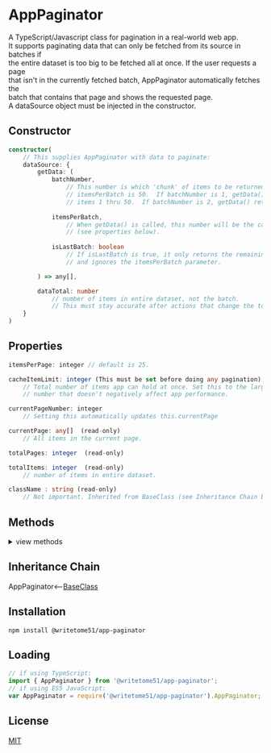 # AppPaginator

A TypeScript/Javascript class for pagination in a real-world web app.   
It supports paginating data that can only be fetched from its source in batches if  
the entire dataset is too big to be fetched all at once.  If the user requests a page  
that isn't in the currently fetched batch, AppPaginator automatically fetches the  
batch that contains that page and shows the requested page.  
A dataSource object must be injected in the constructor.  


## Constructor
```ts
constructor(
    // This supplies AppPaginator with data to paginate:
    dataSource: {
        getData: (
            batchNumber,
                // This number is which 'chunk' of items to be returned (i.e, say 
                // itemsPerBatch is 50.  If batchNumber is 1, getData() returns 
                // items 1 thru 50.  If batchNumber is 2, getData() returns items 51 thru 100).
                
            itemsPerBatch,
                // When getData() is called, this number will be the cacheItemLimit 
                // (see properties below).
                
            isLastBatch: boolean
                // If isLastBatch is true, it only returns the remaining items in the dataset, 
                // and ignores the itemsPerBatch parameter.

        ) => any[],

        dataTotal: number
            // number of items in entire dataset, not the batch.
            // This must stay accurate after actions that change the total, such as searches.
    }
)
```

## Properties
```ts
itemsPerPage: integer // default is 25.

cacheItemLimit: integer (This must be set before doing any pagination)
    // Total number of items app can hold at once. Set this to the largest
    // number that doesn't negatively affect app performance.

currentPageNumber: integer
    // Setting this automatically updates this.currentPage

currentPage: any[]  (read-only)
    // All items in the current page.

totalPages: integer  (read-only)

totalItems: integer  (read-only)
    // number of items in entire dataset.

className : string (read-only)
    // Not important. Inherited from BaseClass (see Inheritance Chain below).
```

## Methods
<details>
<summary>view methods</summary>

```
reload(): void
    // Intended to be called after the order of the entire dataset changes (like after sorting),
    // or after the dataTotal changes.
```
The methods below are not important to know about in order to use this  
class.  They're inherited from [BaseClass](https://github.com/writetome51/typescript-base-class#baseclass) .
```ts
protected   _createGetterAndOrSetterForEach(
                  propertyNames: string[],
                  configuration: IGetterSetterConfiguration
            ) : void
     /*********************
     Use this method when you have a bunch of properties that need getter and/or 
     setter functions that all do the same thing. You pass in an array of string 
     names of those properties, and the method attaches the same getter and/or 
     setter function to each property.
     IGetterSetterConfiguration is this object:
     {
         get_setterFunction?: (
             propertyName: string, index?: number, propertyNames?: string[]
         ) => Function,
             // get_setterFunction takes the property name as first argument and 
             // returns the setter function.  The setter function must take one 
             // parameter and return void.
     
         get_getterFunction?: (
             propertyName: string, index?: number, propertyNames?: string[]
         ) => Function
             // get_getterFunction takes the property name as first argument and 
             // returns the getter function.  The getter function must return something.
     }
     *********************/ 
   
   
protected   _returnThis_after(voidExpression: any) : this
    // voidExpression is executed, then function returns this.
    // Even if voidExpression returns something, the returned data isn't used.

protected   _runMethod_and_returnThis(
    callingObject, 
    method: Function, 
    methodArgs: any[], 
    additionalAction?: Function // takes the result returned by method as an argument.
) : this
```
</details>


## Inheritance Chain

AppPaginator<--[BaseClass](https://github.com/writetome51/typescript-base-class#baseclass)


## Installation

`npm install @writetome51/app-paginator`

## Loading
```ts
// if using TypeScript:
import { AppPaginator } from '@writetome51/app-paginator';
// if using ES5 JavaScript:
var AppPaginator = require('@writetome51/app-paginator').AppPaginator;
```

## License
[MIT](https://choosealicense.com/licenses/mit/)
